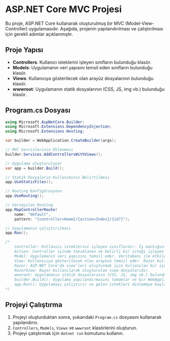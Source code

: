 # ASP.NET Core MVC Projesi

Bu proje, ASP.NET Core kullanarak oluşturulmuş bir MVC (Model-View-Controller) uygulamasıdır. Aşağıda, projenin yapılandırılması ve çalıştırılması için gerekli adımlar açıklanmıştır.

## Proje Yapısı

- **Controllers**: Kullanıcı isteklerini işleyen sınıfların bulunduğu klasör.
- **Models**: Uygulamanın veri yapısını temsil eden sınıfların bulunduğu klasör.
- **Views**: Kullanıcıya gösterilecek olan arayüz dosyalarının bulunduğu klasör.
- **wwwroot**: Uygulamanın statik dosyalarının (CSS, JS, img vb.) bulunduğu klasör.

## Program.cs Dosyası

```csharp
using Microsoft.AspNetCore.Builder;
using Microsoft.Extensions.DependencyInjection;
using Microsoft.Extensions.Hosting;

var builder = WebApplication.CreateBuilder(args);

// MVC Servislerinin Eklenmesi
builder.Services.AddControllersWithViews();

// Uygulama oluşturuluyor
var app = builder.Build();

// Statik Dosyaların Kullanımının Belirtilmesi
app.UseStaticFiles();

// Routing Konfigürasyonu
app.UseRouting();

// Varsayılan Routing
app.MapControllerRoute(
    name: "default",
    pattern: "{controller=Home}/{action=Index}/{id?}");

// Uygulamanın çalıştırılması
app.Run();

/*
    Controller: Kullanıcı isteklerini işleyen sınıflardır. İş mantığını içerir ve model ile view arasında köprü görevi görür.
    Action: Controller içinde tanımlanan ve belirli bir isteği işleyen metotlardır.
    Model: Uygulamanın veri yapısını temsil eder. Veritabanı ile etkileşimi sağlar.
    View: Kullanıcıya gösterilecek olan arayüzü temsil eder. Razor kullanılarak oluşturulur.
    Razor: ASP.NET Core'da view'leri oluşturmak için kullanılan bir işaretleme dilidir.
    RazorView: Razor kullanılarak oluşturulan view dosyalarıdır.
    wwwroot: Uygulamanın statik dosyalarının (CSS, JS, img vb.) bulunduğu klasördür.
    builder.Build(): Uygulama yapılandırmasını tamamlar ve bir WebApplication örneği oluşturur.
    app.Run(): Uygulamayı çalıştırır ve gelen istekleri dinlemeye başlar.
*/
```

## Projeyi Çalıştırma

1. Projeyi oluşturduktan sonra, yukarıdaki `Program.cs` dosyasını kullanarak yapılandırın.
2. `Controllers`, `Models`, `Views` ve `wwwroot` klasörlerini oluşturun.
3. Projeyi çalıştırmak için `dotnet run` komutunu kullanın.

